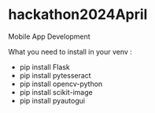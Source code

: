 # hackathon2024April
Mobile App Development

What you need to install in your venv : 
- pip install Flask
- pip install pytesseract
- pip install opencv-python
- pip install scikit-image
- pip install pyautogui
